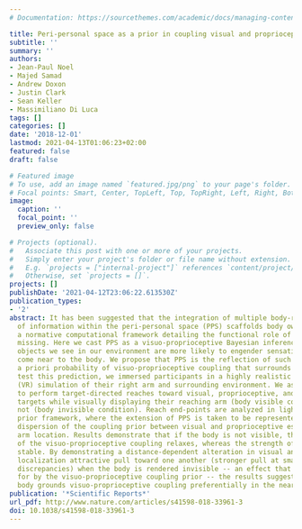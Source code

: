 ```yaml
---
# Documentation: https://sourcethemes.com/academic/docs/managing-content/

title: Peri-personal space as a prior in coupling visual and proprioceptive signals
subtitle: ''
summary: ''
authors:
- Jean-Paul Noel
- Majed Samad
- Andrew Doxon
- Justin Clark
- Sean Keller
- Massimiliano Di Luca
tags: []
categories: []
date: '2018-12-01'
lastmod: 2021-04-13T01:06:23+02:00
featured: false
draft: false

# Featured image
# To use, add an image named `featured.jpg/png` to your page's folder.
# Focal points: Smart, Center, TopLeft, Top, TopRight, Left, Right, BottomLeft, Bottom, BottomRight.
image:
  caption: ''
  focal_point: ''
  preview_only: false

# Projects (optional).
#   Associate this post with one or more of your projects.
#   Simply enter your project's folder or file name without extension.
#   E.g. `projects = ["internal-project"]` references `content/project/deep-learning/index.md`.
#   Otherwise, set `projects = []`.
projects: []
publishDate: '2021-04-12T23:06:22.613530Z'
publication_types:
- '2'
abstract: It has been suggested that the integration of multiple body-related sources
  of information within the peri-personal space (PPS) scaffolds body ownership. However,
  a normative computational framework detailing the functional role of PPS is still
  missing. Here we cast PPS as a visuo-proprioceptive Bayesian inference problem whereby
  objects we see in our environment are more likely to engender sensations as they
  come near to the body. We propose that PPS is the reflection of such an increased
  a priori probability of visuo-proprioceptive coupling that surrounds the body. To
  test this prediction, we immersed participants in a highly realistic virtual reality
  (VR) simulation of their right arm and surrounding environment. We asked participants
  to perform target-directed reaches toward visual, proprioceptive, and visuo-proprioceptive
  targets while visually displaying their reaching arm (body visible condition) or
  not (body invisible condition). Reach end-points are analyzed in light of the coupling
  prior framework, where the extension of PPS is taken to be represented by the spatial
  dispersion of the coupling prior between visual and proprioceptive estimates of
  arm location. Results demonstrate that if the body is not visible, the spatial dispersion
  of the visuo-proprioceptive coupling relaxes, whereas the strength of coupling remains
  stable. By demonstrating a distance-dependent alteration in visual and proprioceptive
  localization attractive pull toward one another (stronger pull at small spatial
  discrepancies) when the body is rendered invisible -- an effect that is well accounted
  for by the visuo-proprioceptive coupling prior -- the results suggest that the visible
  body grounds visuo-proprioceptive coupling preferentially in the near vs. far space.
publication: '*Scientific Reports*'
url_pdf: http://www.nature.com/articles/s41598-018-33961-3
doi: 10.1038/s41598-018-33961-3
---
```

